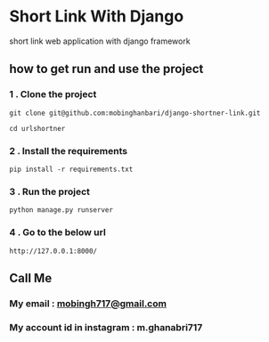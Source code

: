 # Short Link With Django

short link web application with django framework

## how to get run and use the project

### 1 . Clone the project 

```
git clone git@github.com:mobinghanbari/django-shortner-link.git

cd urlshortner
```

### 2 . Install the requirements 

```
pip install -r requirements.txt
```


### 3 . Run the project

```
python manage.py runserver
```

### 4 . Go to the below url

```
http://127.0.0.1:8000/
```
## Call Me

### My email : mobingh717@gmail.com


### My account id in instagram : m.ghanabri717

